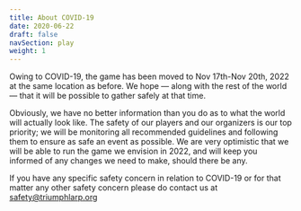 ```yaml
---
title: About COVID-19
date: 2020-06-22
draft: false
navSection: play
weight: 1
---
```


Owing to COVID-19, the game has been moved to Nov 17th-Nov 20th, 2022 at the
same location as before. <!--more --> We hope — along with the rest of the
world — that it will be possible to gather safely at that time.

Obviously, we have no better information than you do as to what the world will
actually look like. The safety of our players and our organizers is our top
priority; we will be monitoring all recommended guidelines and following them
to ensure as safe an event as possible. We are very optimistic that we will be
able to run the game we envision in 2022, and will keep you informed of any
changes we need to make, should there be any.

If you have any specific safety concern in relation to COVID-19 or for that
matter any other safety concern please do contact us at safety@triumphlarp.org
